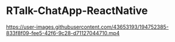 # RTalk-ChatApp-ReactNative



https://user-images.githubusercontent.com/43653193/194752385-833f8f09-fee5-42f6-9c28-d71127044710.mp4

